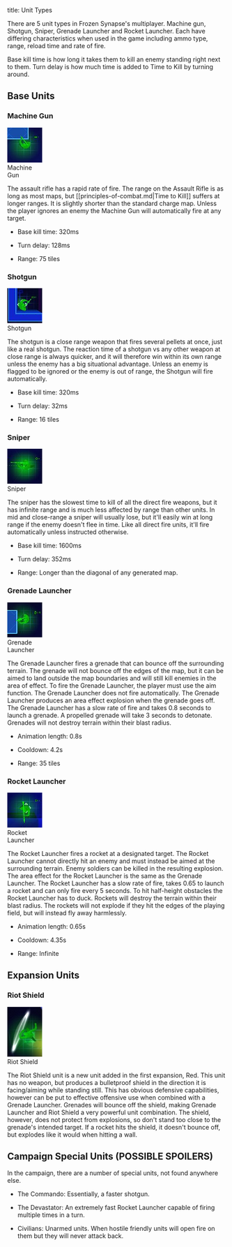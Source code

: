 title: Unit Types

There are 5 unit types in Frozen Synapse's multiplayer. Machine gun, Shotgun, Sniper, Grenade Launcher and Rocket Launcher. Each have differing characteristics when used in the game including ammo type, range, reload time and rate of fire.

Base kill time is how long it takes them to kill an enemy standing right next to them. Turn delay is how much time is added to Time to Kill by turning around.



## <span class="mw-headline" id="Base_Units">Base Units</span>

### <span class="mw-headline" id="Machine_Gun">Machine Gun</span>

<div class="thumb tright"><div class="thumbinner" style="width:82px;"><img src="images/thumb/2/2b/Unit_MG.jpg/80px-Unit_MG.jpg" />  <div class="thumbcaption">Machine Gun</div></div></div>

The assault rifle has a rapid rate of fire. The range on the Assault Rifle is as long as most maps, but [[principles-of-combat.md|Time to Kill]] suffers at longer ranges. It is slightly shorter than the standard charge map. Unless the player ignores an enemy the Machine Gun will automatically fire at any target.

*   Base kill time: 320ms

*   Turn delay: 128ms

*   Range: 75 tiles

### <span class="mw-headline" id="Shotgun">Shotgun</span>

<div class="thumb tright"><div class="thumbinner" style="width:82px;"><img src="images/thumb/b/bc/Unit_SG.jpg/80px-Unit_SG.jpg" />  <div class="thumbcaption">Shotgun</div></div></div>

The shotgun is a close range weapon that fires several pellets at once, just like a real shotgun. The reaction time of a shotgun vs any other weapon at close range is always quicker, and it will therefore win within its own range unless the enemy has a big situational advantage. Unless an enemy is flagged to be ignored or the enemy is out of range, the Shotgun will fire automatically.

*   Base kill time: 320ms

*   Turn delay: 32ms

*   Range: 16 tiles

### <span class="mw-headline" id="Sniper">Sniper</span>

<div class="thumb tright"><div class="thumbinner" style="width:82px;"><img src="images/thumb/3/3b/Unit_SN.jpg/80px-Unit_SN.jpg" />  <div class="thumbcaption">Sniper</div></div></div>

The sniper has the slowest time to kill of all the direct fire weapons, but it has infinite range and is much less affected by range than other units. In mid and close-range a sniper will usually lose, but it'll easily win at long range if the enemy doesn't flee in time. Like all direct fire units, it'll fire automatically unless instructed otherwise.

*   Base kill time: 1600ms

*   Turn delay: 352ms

*   Range: Longer than the diagonal of any generated map.

### <span class="mw-headline" id="Grenade_Launcher">Grenade Launcher</span>

<div class="thumb tright"><div class="thumbinner" style="width:82px;"><img src="images/thumb/0/0c/Unit_GL.jpg/80px-Unit_GL.jpg" />  <div class="thumbcaption">Grenade Launcher</div></div></div>

The Grenade Launcher fires a grenade that can bounce off the surrounding terrain. The grenade will not bounce off the edges of the map, but it can be aimed to land outside the map boundaries and will still kill enemies in the area of effect. To fire the Grenade Launcher, the player must use the aim function. The Grenade Launcher does not fire automatically. The Grenade Launcher produces an area effect explosion when the grenade goes off. The Grenade Launcher has a slow rate of fire and takes 0.8 seconds to launch a grenade. A propelled grenade will take 3 seconds to detonate. Grenades will not destroy terrain within their blast radius.

*   Animation length: 0.8s

*   Cooldown: 4.2s

*   Range: 35 tiles

### <span class="mw-headline" id="Rocket_Launcher">Rocket Launcher</span>

<div class="thumb tright"><div class="thumbinner" style="width:82px;"><img src="images/thumb/1/1f/Unit_RL.jpg/80px-Unit_RL.jpg" />  <div class="thumbcaption">Rocket Launcher</div></div></div>

The Rocket Launcher fires a rocket at a designated target. The Rocket Launcher cannot directly hit an enemy and must instead be aimed at the surrounding terrain. Enemy soldiers can be killed in the resulting explosion. The area effect for the Rocket Launcher is the same as the Grenade Launcher. The Rocket Launcher has a slow rate of fire, takes 0.65 to launch a rocket and can only fire every 5 seconds. To hit half-height obstacles the Rocket Launcher has to duck. Rockets will destroy the terrain within their blast radius. The rockets will not explode if they hit the edges of the playing field, but will instead fly away harmlessly.

*   Animation length: 0.65s

*   Cooldown: 4.35s

*   Range: Infinite

## <span class="mw-headline" id="Expansion_Units">Expansion Units</span>

### <span class="mw-headline" id="Riot_Shield">Riot Shield</span>

<div class="thumb tright"><div class="thumbinner" style="width:82px;"><img src="images/thumb/f/fe/Riot_shield.jpg/80px-Riot_shield.jpg" />  <div class="thumbcaption">Riot Shield</div></div></div>

The Riot Shield unit is a new unit added in the first expansion, Red. This unit has no weapon, but produces a bulletproof shield in the direction it is facing/aiming while standing still. This has obvious defensive capabilities, however can be put to effective offensive use when combined with a Grenade Launcher. Grenades will bounce off the shield, making Grenade Launcher and Riot Shield a very powerful unit combination. The shield, however, does not protect from explosions, so don't stand too close to the grenade's intended target. If a rocket hits the shield, it doesn't bounce off, but explodes like it would when hitting a wall.

## <span class="mw-headline" id="Campaign_Special_Units_.28POSSIBLE_SPOILERS.29">Campaign Special Units (POSSIBLE SPOILERS)</span>

In the campaign, there are a number of special units, not found anywhere else.

*   The Commando: Essentially, a faster shotgun.

*   The Devastator: An extremely fast Rocket Launcher capable of firing multiple times in a turn.

*   Civilians: Unarmed units. When hostile friendly units will open fire on them but they will never attack back.

<!-- 
NewPP limit report
Preprocessor node count: 35/1000000
Post‐expand include size: 0/2097152 bytes
Template argument size: 0/2097152 bytes
Expensive parser function count: 0/100
-->

<!-- Saved in parser cache with key fs_error420_com:pcache:idhash:35-0!*!0!!en!2!* and timestamp 20140722223709 -->